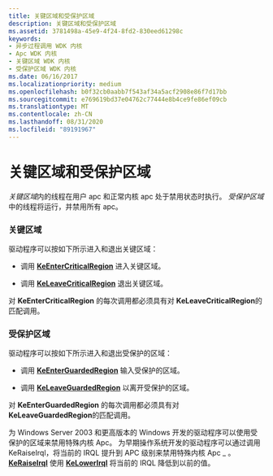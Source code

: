 ```yaml
---
title: 关键区域和受保护区域
description: 关键区域和受保护区域
ms.assetid: 3781498a-45e9-4f24-8fd2-830eed61298c
keywords:
- 异步过程调用 WDK 内核
- Apc WDK 内核
- 关键区域 WDK 内核
- 受保护区域 WDK 内核
ms.date: 06/16/2017
ms.localizationpriority: medium
ms.openlocfilehash: b0f32cb0aabb7f543af34a5acf2908e86f7d17bb
ms.sourcegitcommit: e769619bd37e04762c77444e8b4ce9fe86ef09cb
ms.translationtype: MT
ms.contentlocale: zh-CN
ms.lasthandoff: 08/31/2020
ms.locfileid: "89191967"
---
```

# <a name="critical-regions-and-guarded-regions"></a>关键区域和受保护区域


*关键区域*内的线程在用户 apc 和正常内核 apc 处于禁用状态时执行。 *受保护区域*中的线程将运行，并禁用所有 apc。

### <a name="critical-regions"></a>关键区域

驱动程序可以按如下所示进入和退出关键区域：

-   调用 [**KeEnterCriticalRegion**](/windows-hardware/drivers/ddi/ntddk/nf-ntddk-keentercriticalregion) 进入关键区域。

-   调用 [**KeLeaveCriticalRegion**](/windows-hardware/drivers/ddi/ntddk/nf-ntddk-keleavecriticalregion) 退出关键区域。

对 **KeEnterCriticalRegion** 的每次调用都必须具有对 **KeLeaveCriticalRegion**的匹配调用。

### <a name="guarded-regions"></a>受保护区域

驱动程序可以按如下所示进入和退出受保护的区域：

-   调用 [**KeEnterGuardedRegion**](/windows-hardware/drivers/ddi/ntddk/nf-ntddk-keenterguardedregion) 输入受保护的区域。

-   调用 [**KeLeaveGuardedRegion**](/windows-hardware/drivers/ddi/ntddk/nf-ntddk-keleaveguardedregion) 以离开受保护的区域。

对 **KeEnterGuardedRegion** 的每次调用都必须具有对 **KeLeaveGuardedRegion**的匹配调用。

为 Windows Server 2003 和更高版本的 Windows 开发的驱动程序可以使用受保护的区域来禁用特殊内核 Apc。 为早期操作系统开发的驱动程序可以通过调用 KeRaiseIrql，将当前的 IRQL 提升到 APC 级别来禁用特殊内核 Apc \_ 。 [**KeRaiseIrql**](/windows-hardware/drivers/ddi/wdm/nf-wdm-keraiseirql) 使用 [**KeLowerIrql**](/windows-hardware/drivers/ddi/wdm/nf-wdm-kelowerirql) 将当前的 IRQL 降低到以前的值。

 

